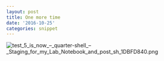 ```yaml
---
layout: post
title: One more time
date: '2016-10-25'
categories: snippet
---
```



<img src="http://eagle.fish.washington.edu/cnidarian/skitch/test_5_is_now_–_quarter-shell_–_Staging_for_my_Lab_Notebook_and_post_sh_1DBFD840.png" alt="test_5_is_now_–_quarter-shell_–_Staging_for_my_Lab_Notebook_and_post_sh_1DBFD840.png"/>

